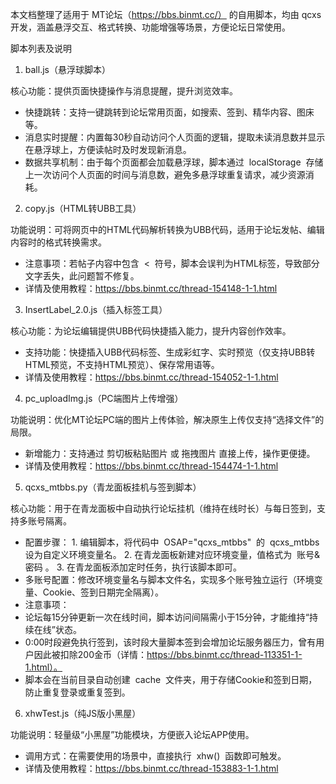 本文档整理了适用于 MT论坛（https://bbs.binmt.cc/） 的自用脚本，均由 qcxs 开发，涵盖悬浮交互、格式转换、功能增强等场景，方便论坛日常使用。
 
脚本列表及说明
 
1. ball.js（悬浮球脚本）
 
核心功能：提供页面快捷操作与消息提醒，提升浏览效率。
 
- 快捷跳转：支持一键跳转到论坛常用页面，如搜索、签到、精华内容、图床等。
- 消息实时提醒：内置每30秒自动访问个人页面的逻辑，提取未读消息数并显示在悬浮球上，方便读帖时及时发现新消息。
- 数据共享机制：由于每个页面都会加载悬浮球，脚本通过  localStorage  存储上一次访问个人页面的时间与消息数，避免多悬浮球重复请求，减少资源消耗。
 
2. copy.js（HTML转UBB工具）
 
功能说明：可将网页中的HTML代码解析转换为UBB代码，适用于论坛发帖、编辑内容时的格式转换需求。
 
- 注意事项：若帖子内容中包含  <  符号，脚本会误判为HTML标签，导致部分文字丢失，此问题暂不修复。
- 详情及使用教程：https://bbs.binmt.cc/thread-154148-1-1.html
 
3. InsertLabel_2.0.js（插入标签工具）
 
核心功能：为论坛编辑提供UBB代码快捷插入能力，提升内容创作效率。
 
- 支持功能：快捷插入UBB代码标签、生成彩虹字、实时预览（仅支持UBB转HTML预览，不支持HTML预览）、保存常用语等。
- 详情及使用教程：https://bbs.binmt.cc/thread-154052-1-1.html
 
4. pc_uploadImg.js（PC端图片上传增强）
 
功能说明：优化MT论坛PC端的图片上传体验，解决原生上传仅支持“选择文件”的局限。
 
- 新增能力：支持通过 剪切板粘贴图片 或 拖拽图片 直接上传，操作更便捷。
- 详情及使用教程：https://bbs.binmt.cc/thread-154474-1-1.html
 
5. qcxs_mtbbs.py（青龙面板挂机与签到脚本）
 
核心功能：用于在青龙面板中自动执行论坛挂机（维持在线时长）与每日签到，支持多账号隔离。
 
- 配置步骤：
1. 编辑脚本，将代码中  OSAP="qcxs_mtbbs"  的  qcxs_mtbbs  设为自定义环境变量名。
2. 在青龙面板新建对应环境变量，值格式为  账号&密码 。
3. 在青龙面板添加定时任务，执行该脚本即可。
- 多账号配置：修改环境变量名与脚本文件名，实现多个账号独立运行（环境变量、Cookie、签到日期完全隔离）。
- 注意事项：
- 论坛每15分钟更新一次在线时间，脚本访问间隔需小于15分钟，才能维持“持续在线”状态。
- 0:00时段避免执行签到，该时段大量脚本签到会增加论坛服务器压力，曾有用户因此被扣除200金币（详情：https://bbs.binmt.cc/thread-113351-1-1.html）。
- 脚本会在当前目录自动创建  cache  文件夹，用于存储Cookie和签到日期，防止重复登录或重复签到。
 
6. xhwTest.js（纯JS版小黑屋）
 
功能说明：轻量级“小黑屋”功能模块，方便嵌入论坛APP使用。
 
- 调用方式：在需要使用的场景中，直接执行  xhw()  函数即可触发。
- 详情及使用教程：https://bbs.binmt.cc/thread-153883-1-1.html